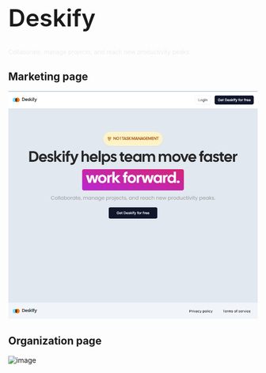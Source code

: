 <h1 style="font-weight: 600; font-size: 3rem;">Deskify</h1>
<p style="font-size: 12px; color: #ececec">Collaborate, manage projects, and reach new productivity peaks.</p>

## Marketing page
![marketing page](image.png)

## Organization page
![image](https://github.com/DemaPy/Deskify/assets/80632445/6a72252d-408e-4a10-903b-df8979178e3d)
